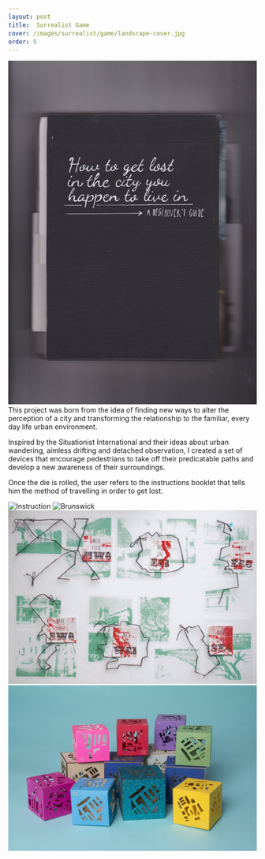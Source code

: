 ```yaml
---
layout: post
title:  Surrealist Game
cover: /images/surrealist/game/landscape-cover.jpg
order: 5
---
```



![Close-Up One](/images/surrealist/game/cover.jpg)
This project was born from the idea of finding new ways to alter the perception of a city and transforming the relationship to the familiar, every day life urban environment.

Inspired by the Situationist International and their ideas about urban wandering, aimless drifting and detached observation, I created a set of devices that encourage pedestrians to take off their predicatable paths and develop a new awareness of their surroundings.

Once the die is rolled, the user refers to the instructions booklet that tells him the method of travelling in order to get lost.

![Instruction](/images/surrealist/game/instruction.jpg)
![Brunswick](/images/surrealist/game/brunswick.jpg)
![Poster](/images/surrealist/game/poster-2.jpg)
![Dice](/images/surrealist/game/dice-2.jpg)
